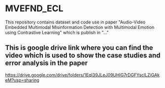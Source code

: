 # MVEFND_ECL

This repository contains dataset and code use in paper "Audio-Video Embedded Multimodal Misinformation Detection with Multimodal Emotion using Contrastive Learning" which is publish in "..."

## This is google drive link where you can find the video which is used to show the case studies and error analysis in the paper
https://drive.google.com/drive/folders/1EqI39JLeJ09UHlG7rDGFYsclLZiGAkeM?usp=sharing 
